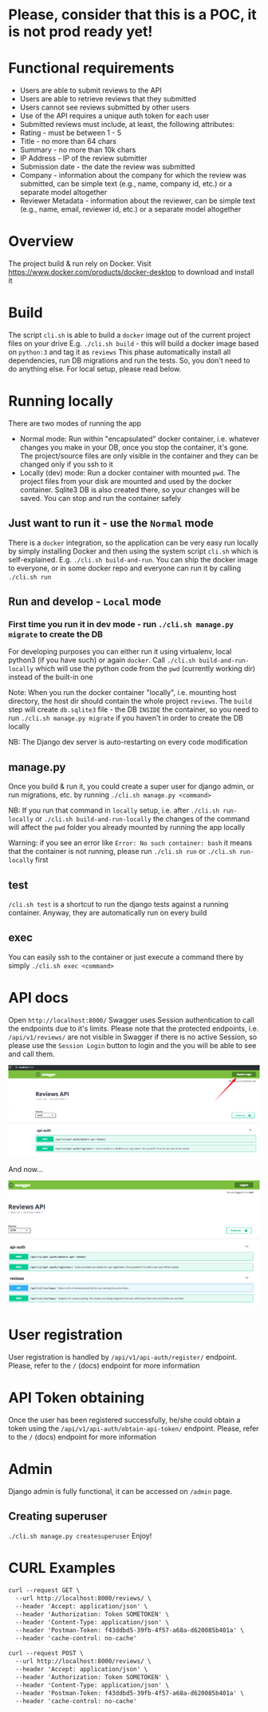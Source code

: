 # Please, consider that this is a POC, it is not prod ready yet!

# Functional requirements
* Users are able to submit reviews to the API
* Users are able to retrieve reviews that they submitted
* Users cannot see reviews submitted by other users
* Use of the API requires a unique auth token for each user
* Submitted reviews must include, at least, the following attributes:
* Rating - must be between 1 - 5
* Title - no more than 64 chars
* Summary - no more than 10k chars
* IP Address - IP of the review submitter
* Submission date - the date the review was submitted
* Company - information about the company for which the review was submitted, can be simple text (e.g., name, company id, etc.) or a separate model altogether
* Reviewer Metadata - information about the reviewer, can be simple text (e.g., name, email, reviewer id, etc.) or a separate model altogether

# Overview

The project build & run rely on Docker. Visit https://www.docker.com/products/docker-desktop to download and install it

# Build
The script `cli.sh` is able to build a `docker` image out of the current project files on your drive
E.g. `./cli.sh build` - this will build a docker image based on `python:3` and tag it as `reviews`
This phase automatically install all dependencies, run DB migrations and run the tests. So, you don't need to do anything else. For local setup, please read below.


# Running locally

There are two modes of running the app
* Normal mode: Run within "encapsulated" docker container, i.e. whatever changes you make in your DB, once you stop the container, it's gone. The project/source files are only visible in the container and they can be changed only if you ssh to it
* Locally (dev) mode: Run a docker container with mounted `pwd`. The project files from your disk are mounted and used by the docker container. Sqlite3 DB is also created there, so your changes will be saved. You can stop and run the container safely

## Just want to run it - use the `Normal` mode
There is a `docker` integration, so the application can be very easy run locally by simply installing Docker and then using the system script `cli.sh` which is self-explained.
E.g. `./cli.sh build-and-run`. You can ship the docker image to everyone, or in some docker repo and everyone can run it by calling `./cli.sh run`

## Run and develop - `Local` mode
### First time you run it in dev mode - run `./cli.sh manage.py migrate` to create the DB
For developing purposes you can either run it using virtualenv, local python3 (if you have such) or again `docker`.
Call `./cli.sh build-and-run-locally` which will use the python code from the `pwd` (currently working dir) instead of the built-in one

Note: When you run the docker container "locally", i.e. mounting host directory, the host dir should contain the whole project `reviews`. The `build` step will create `db.sqlite3` file - the DB `INSIDE` the container, so you need to run `./cli.sh manage.py migrate` if you haven't in order to create the DB locally

NB: The Django dev server is auto-restarting on every code modification


## manage.py
Once you build & run it, you could create a super user for django admin, or run migrations, etc. by running `./cli.sh manage.py <command>`

NB: If you run that command in `locally` setup, i.e. after `./cli.sh run-locally` or `./cli.sh build-and-run-locally` the changes of the command will affect the `pwd` folder you already mounted by running the app locally

Warning: if you see an error like `Error: No such container: bash` it means that the container is not running, please run `./cli.sh run` or `./cli.sh run-locally` first

## test
`/cli.sh test` is a shortcut to run the django tests against a running container. Anyway, they are automatically run on every build

## exec
You can easily ssh to the container or just execute a command there by simply `./cli.sh exec <command>`

# API docs
Open `http://localhost:8000/`
Swagger uses Session authentication to call the endpoints due to it's limits. Please note that the protected endpoints, i.e. `/api/v1/reviews/` are not visible in Swagger if there is no active Session, so please use the `Session Login` button to login and the you will be able to see and call them.

![Screenshot](docs/swagger_not_auth.png)

And now...

![Screenshot](docs/swagger_auth.png)


# User registration

User registration is handled by `/api/v1/api-auth/register/` endpoint. Please, refer to the `/` (docs) endpoint for more information

# API Token obtaining

Once the user has been registered successfully, he/she could obtain a token using the `/api/v1/api-auth/obtain-api-token/` endpoint. Please, refer to the `/` (docs) endpoint for more information

# Admin

Django admin is fully functional, it can be accessed on `/admin` page.
## Creating superuser
`./cli.sh manage.py createsuperuser`
Enjoy!

# CURL Examples

```
curl --request GET \
  --url http://localhost:8000/reviews/ \
  --header 'Accept: application/json' \
  --header 'Authorization: Token SOMETOKEN' \
  --header 'Content-Type: application/json' \
  --header 'Postman-Token: f43ddbd5-39fb-4f57-a68a-d620085b401a' \
  --header 'cache-control: no-cache'
```

```
curl --request POST \
  --url http://localhost:8000/reviews/ \
  --header 'Accept: application/json' \
  --header 'Authorization: Token SOMETOKEN' \
  --header 'Content-Type: application/json' \
  --header 'Postman-Token: f43ddbd5-39fb-4f57-a68a-d620085b401a' \
  --header 'cache-control: no-cache'
```